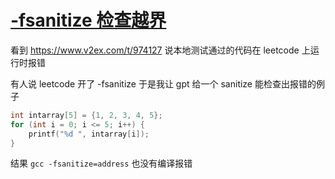 # [-fsanitize 检查越界](/2023/09/gcc_fsanitize_detect_index_out_of_range_error.md)

看到 <https://www.v2ex.com/t/974127> 说本地测试通过的代码在 leetcode 上运行时报错

有人说 leetcode 开了 -fsanitize 于是我让 gpt 给一个 sanitize 能检查出报错的例子

```c
int intarray[5] = {1, 2, 3, 4, 5};
for (int i = 0; i <= 5; i++) {
    printf("%d ", intarray[i]);
}
```

结果 `gcc -fsanitize=address` 也没有编译报错
